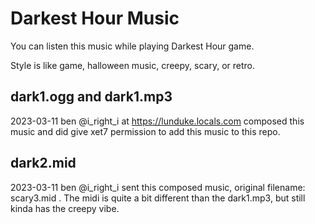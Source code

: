 # Darkest Hour Music

You can listen this music while playing Darkest Hour game.

Style is like game, halloween music, creepy, scary, or retro.

## dark1.ogg and dark1.mp3

2023-03-11 ben @i_right_i at https://lunduke.locals.com composed this music
and did give xet7 permission to add this music to this repo. 

## dark2.mid

2023-03-11 ben @i_right_i sent this composed music, original filename: scary3.mid .
The midi is quite a bit different than the dark1.mp3, but still kinda has the creepy vibe.
